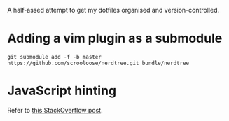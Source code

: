 A half-assed attempt to get my dotfiles organised and version-controlled.

# Adding a vim plugin as a submodule

    git submodule add -f -b master https://github.com/scrooloose/nerdtree.git bundle/nerdtree


# JavaScript hinting

Refer to [this StackOverflow post](http://stackoverflow.com/questions/473478/vim-jslint).
